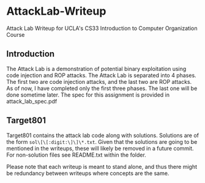 # AttackLab-Writeup
Attack Lab Writeup for UCLA's CS33 Introduction to Computer Organization Course

## Introduction
The Attack Lab is a demonstration of potential binary exploitation using code injection and ROP attacks. The Attack Lab is separated into 4 phases. The first two are code injection attacks, and the last two are ROP attacks. As of now, I have completed only the first three phases. The last one will be done sometime later. The spec for this assignment is provided in attack_lab_spec.pdf

## Target801
Target801 contains the attack lab code along with solutions. Solutions are of the form `sol\[\[:digit:\]\]\*.txt`. Given that the solutions are going to be mentioned in the writeups, these will likely be removed in a future commit. For non-solution files see README.txt within the folder.

Please note that each writeup is meant to stand alone, and thus there might be redundancy between writeups where concepts are the same.
